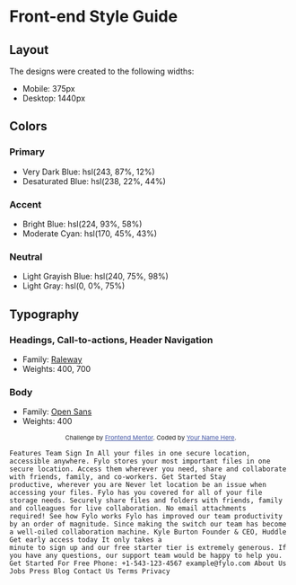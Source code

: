 # Front-end Style Guide

## Layout

The designs were created to the following widths:

- Mobile: 375px
- Desktop: 1440px

## Colors

### Primary

- Very Dark Blue: hsl(243, 87%, 12%)
- Desaturated Blue: hsl(238, 22%, 44%)

### Accent

- Bright Blue: hsl(224, 93%, 58%)
- Moderate Cyan: hsl(170, 45%, 43%)

### Neutral

- Light Grayish Blue: hsl(240, 75%, 98%)
- Light Gray: hsl(0, 0%, 75%)

## Typography

### Headings, Call-to-actions, Header Navigation

- Family: [Raleway](https://fonts.google.com/specimen/Raleway)
- Weights: 400, 700

### Body

- Family: [Open Sans](https://fonts.google.com/specimen/Open+Sans)
- Weights: 400


<style>
    .attribution { font-size: 11px; text-align: center; }
    .attribution a { color: hsl(228, 45%, 44%); }
  </style>

   <footer>
        <p class="attribution">
            Challenge by <a href="https://www.frontendmentor.io?ref=challenge" target="_blank">Frontend Mentor</a>. Coded by <a href="#">Your Name Here</a>.
        </p>
    </footer>


    Features Team Sign In All your files in one secure location, accessible anywhere. Fylo stores your most important files in one secure location. Access them wherever you need, share and collaborate with friends, family, and co-workers. Get Started Stay
    productive, wherever you are Never let location be an issue when accessing your files. Fylo has you covered for all of your file storage needs. Securely share files and folders with friends, family and colleagues for live collaboration. No email attachments
    required! See how Fylo works Fylo has improved our team productivity by an order of magnitude. Since making the switch our team has become a well-oiled collaboration machine. Kyle Burton Founder & CEO, Huddle Get early access today It only takes a
    minute to sign up and our free starter tier is extremely generous. If you have any questions, our support team would be happy to help you. Get Started For Free Phone: +1-543-123-4567 example@fylo.com About Us Jobs Press Blog Contact Us Terms Privacy

